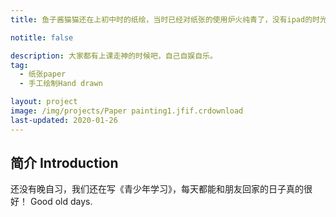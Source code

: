 ```yaml
---
title: 鱼子酱猫猫还在上初中时的纸绘，当时已经对纸张的使用炉火纯青了，没有ipad的时光，一切都是那么质朴。I don't have electronic products, but I love and support everything。

notitle: false

description: 大家都有上课走神的时候吧，自己自娱自乐。
tag:
  - 纸张paper
  - 手工绘制Hand drawn

layout: project
image: /img/projects/Paper painting1.jfif.crdownload
last-updated: 2020-01-26
---
```


## 简介 Introduction

还没有晚自习，我们还在写《青少年学习》，每天都能和朋友回家的日子真的很好！
Good old days.
